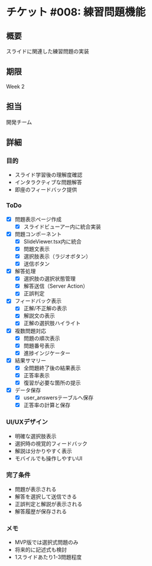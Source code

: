 # チケット #008: 練習問題機能

## 概要
スライドに関連した練習問題の実装

## 期限
Week 2

## 担当
開発チーム

## 詳細

### 目的
- スライド学習後の理解度確認
- インタラクティブな問題解答
- 即座のフィードバック提供

### ToDo
- [x] 問題表示ページ作成
  - [x] スライドビューアー内に統合実装
- [x] 問題コンポーネント
  - [x] SlideViewer.tsx内に統合
  - [x] 問題文表示
  - [x] 選択肢表示（ラジオボタン）
  - [x] 送信ボタン
- [x] 解答処理
  - [x] 選択肢の選択状態管理
  - [x] 解答送信（Server Action）
  - [x] 正誤判定
- [x] フィードバック表示
  - [x] 正解/不正解の表示
  - [x] 解説文の表示
  - [x] 正解の選択肢ハイライト
- [x] 複数問題対応
  - [x] 問題の順次表示
  - [x] 問題番号表示
  - [x] 進捗インジケーター
- [x] 結果サマリー
  - [x] 全問題終了後の結果表示
  - [x] 正答率表示
  - [x] 復習が必要な箇所の提示
- [x] データ保存
  - [x] user_answersテーブルへ保存
  - [x] 正答率の計算と保存

### UI/UXデザイン
- 明確な選択肢表示
- 選択時の視覚的フィードバック
- 解説は分かりやすく表示
- モバイルでも操作しやすいUI

### 完了条件
- 問題が表示される
- 解答を選択して送信できる
- 正誤判定と解説が表示される
- 解答履歴が保存される

### メモ
- MVP版では選択式問題のみ
- 将来的に記述式も検討
- 1スライドあたり1-3問題程度